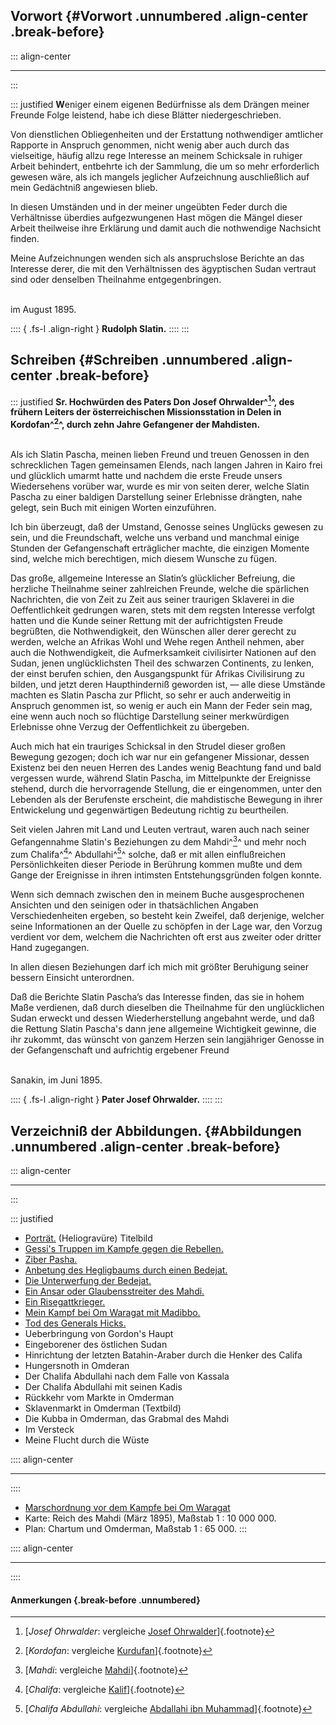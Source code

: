 ## Vorwort {#Vorwort .unnumbered .align-center .break-before}

::: align-center
****
:::

::: justified
**W**eniger einem eigenen Bedürfnisse als dem Drängen meiner
Freunde Folge leistend, habe ich diese Blätter niedergeschrieben.

Von dienstlichen Obliegenheiten und der Erstattung nothwendiger
amtlicher Rapporte in Anspruch genommen, nicht wenig aber auch
durch das vielseitige, häufig allzu rege Interesse an meinem Schicksale
in ruhiger Arbeit behindert, entbehrte ich der Sammlung, die um so
mehr erforderlich gewesen wäre, als ich mangels jeglicher Aufzeichnung
auschließlich auf mein Gedächtniß angewiesen blieb.

In diesen Umständen und in der meiner ungeübten Feder durch
die Verhältnisse überdies aufgezwungenen Hast mögen die Mängel
dieser Arbeit theilweise ihre Erklärung und damit auch die nothwendige
Nachsicht finden.

Meine Aufzeichnungen wenden sich als anspruchslose Berichte an
das Interesse derer, die mit den Verhältnissen des ägyptischen Sudan
vertraut sind oder denselben Theilnahme entgegenbringen.

<br />   im August 1895.

:::: { .fs-l .align-right }
**Rudolph Slatin.**
::::
:::

## Schreiben {#Schreiben .unnumbered .align-center .break-before}

::: justified
**Sr. Hochwürden des Paters Don Josef Ohrwalder^[^0001]^, des frühern Leiters der
österreichischen Missionsstation in Delen in Kordofan^[^0002]^, durch zehn Jahre
Gefangener der Mahdisten.**<br /><br />

Als ich Slatin Pascha, meinen lieben Freund und treuen
Genossen in den schrecklichen Tagen gemeinsamen Elends, nach langen
Jahren in Kairo frei und glücklich umarmt hatte und nachdem die
erste Freude unsers Wiedersehens vorüber war, wurde es mir von
seiten derer, welche Slatin Pascha zu einer baldigen Darstellung
seiner Erlebnisse drängten, nahe gelegt, sein Buch mit einigen Worten
einzuführen.

Ich bin überzeugt, daß der Umstand, Genosse seines Unglücks
gewesen zu sein, und die Freundschaft, welche uns verband und
manchmal einige Stunden der Gefangenschaft erträglicher machte, die einzigen
Momente sind, welche mich berechtigen, mich diesem Wunsche zu fügen.

Das große, allgemeine Interesse an Slatin’s glücklicher Befreiung,
die herzliche Theilnahme seiner zahlreichen Freunde, welche die
spärlichen Nachrichten, die von Zeit zu Zeit aus seiner traurigen Sklaverei
in die Oeffentlichkeit gedrungen waren, stets mit dem regsten Interesse
verfolgt hatten und die Kunde seiner Rettung mit der aufrichtigsten
Freude begrüßten, die Nothwendigkeit, den Wünschen aller derer
gerecht zu werden, welche an Afrikas Wohl und Wehe regen Antheil
nehmen, aber auch die Nothwendigkeit, die Aufmerksamkeit civilisirter
Nationen auf den Sudan, jenen unglücklichsten Theil des schwarzen
Continents, zu lenken, der einst berufen schien, den Ausgangspunkt
für Afrikas Civilisirung zu bilden, und jetzt deren Haupthinderniß
geworden ist, — alle diese Umstände machten es Slatin Pascha
zur Pflicht, so sehr er auch anderweitig in Anspruch genommen ist,
so wenig er auch ein Mann der Feder sein mag, eine wenn auch
noch so flüchtige Darstellung seiner merkwürdigen Erlebnisse ohne
Verzug der Oeffentlichkeit zu übergeben.

Auch mich hat ein trauriges Schicksal in den Strudel dieser
großen Bewegung gezogen; doch ich war nur ein gefangener Missionar,
dessen Existenz bei den neuen Herren des Landes wenig Beachtung
fand und bald vergessen wurde, während Slatin Pascha, im
Mittelpunkte der Ereignisse stehend, durch die hervorragende Stellung, die
er eingenommen, unter den Lebenden als der Berufenste erscheint, die
mahdistische Bewegung in ihrer Entwickelung und gegenwärtigen
Bedeutung richtig zu beurtheilen.

Seit vielen Jahren mit Land und Leuten vertraut, waren auch
nach seiner Gefangennahme Slatin's Beziehungen zu dem Mahdi^[^0003]^ und
mehr noch zum Chalifa^[^0005]^ Abdullahi^[^0004]^ solche, daß er mit allen einflußreichen
Persönlichkeiten dieser Periode in Berührung kommen mußte
und dem Gange der Ereignisse in ihren intimsten Entstehungsgründen
folgen konnte.

Wenn sich demnach zwischen den in meinem Buche ausgesprochenen
Ansichten und den seinigen oder in thatsächlichen Angaben
Verschiedenheiten ergeben, so besteht kein Zweifel, daß derjenige, welcher seine
Informationen an der Quelle zu schöpfen in der Lage war, den
Vorzug verdient vor dem, welchem die Nachrichten oft erst aus zweiter
oder dritter Hand zugegangen.

In allen diesen Beziehungen darf ich mich mit größter
Beruhigung seiner bessern Einsicht unterordnen.

Daß die Berichte Slatin Pascha’s das Interesse finden, das sie
in hohem Maße verdienen, daß durch dieselben die Theilnahme für
den unglücklichen Sudan erweckt und dessen Wiederherstellung
angebahnt werde, und daß die Rettung Slatin Pascha's dann jene
allgemeine Wichtigkeit gewinne, die ihr zukommt, das wünscht von ganzem
Herzen sein langjähriger Genosse in der Gefangenschaft und aufrichtig
ergebener Freund

<br />   Sanakin, im Juni 1895.

:::: { .fs-l .align-right }
**Pater Josef Ohrwalder.**
::::
:::


## Verzeichniß der Abbildungen. {#Abbildungen .unnumbered .align-center .break-before}

::: align-center
***
:::

::: justified
+ [Porträt.](ch001.xhtml#b000) (Heliogravüre) Titelbild
+ [Gessi's Truppen im Kampfe gegen die Rebellen.](ch002.xhtml#b001)
+ [Ziber Pasha.](ch003.xhtml#b002)
+ [Anbetung des Hegligbaums durch einen Bedejat.](ch004.xhtml#b003)
+ [Die Unterwerfung der Bedejat.](ch004.xhtml#b004)
+ [Ein  Ansar oder Glaubensstreiter des Mahdi.](ch005.xhtml#b005)
+ [Ein Risegattkrieger.](ch006.xhtml#b006)
+ [Mein Kampf bei Om Waragat mit Madibbo.](ch008.xhtml#b008)
+ [Tod des Generals Hicks.](ch009.xhtml#b009)
+ Ueberbringung von Gordon's Haupt
+ Eingeborener des östlichen Sudan
+ Hinrichtung der letzten Batahin-Araber durch die Henker des Califa
+ Hungersnoth in Omderan
+ Der Chalifa Abdullahi nach dem Falle von Kassala
+ Der Chalifa Abdullahi mit seinen Kadis
+ Rückkehr vom Markte in  Omderman
+ Sklavenmarkt in Omderman (Textbild)
+ Die Kubba in Omderman, das Grabmal des Mahdi
+ Im Versteck
+ Meine Flucht durch die Wüste

:::: align-center
****
::::

+ [Marschordnung vor dem Kampfe  bei Om Waragat](ch008.xhtml#b007)
+ Karte: Reich des Mahdi (März 1895), Maßstab 1 : 10&nbsp;000&nbsp;000.
+ Plan: Chartum und Omderman, Maßstab 1 : 65&nbsp;000.
:::

:::: align-center
****
::::


#### **Anmerkungen** {.break-before .unnumbered}

[^0001]: [*Josef Ohrwalder*: vergleiche [Josef Ohrwalder](https://de.wikipedia.org/wiki/Josef_Ohrwalder)]{.footnote}

[^0002]: [*Kordofan*: vergleiche [Kurdufan](https://de.wikipedia.org/wiki/Kurdufan)]{.footnote}

[^0003]: [*Mahdi*: vergleiche [Mahdi](https://de.wikipedia.org/wiki/Mahdi)]{.footnote}

[^0004]: [*Chalifa Abdullahi*: vergleiche [Abdallahi ibn Muhammad](https://de.wikipedia.org/wiki/Abdallahi_ibn_Muhammad)]{.footnote}

[^0005]: [*Chalifa*: vergleiche [Kalif](https://de.wikipedia.org/wiki/Kalif)]{.footnote}
